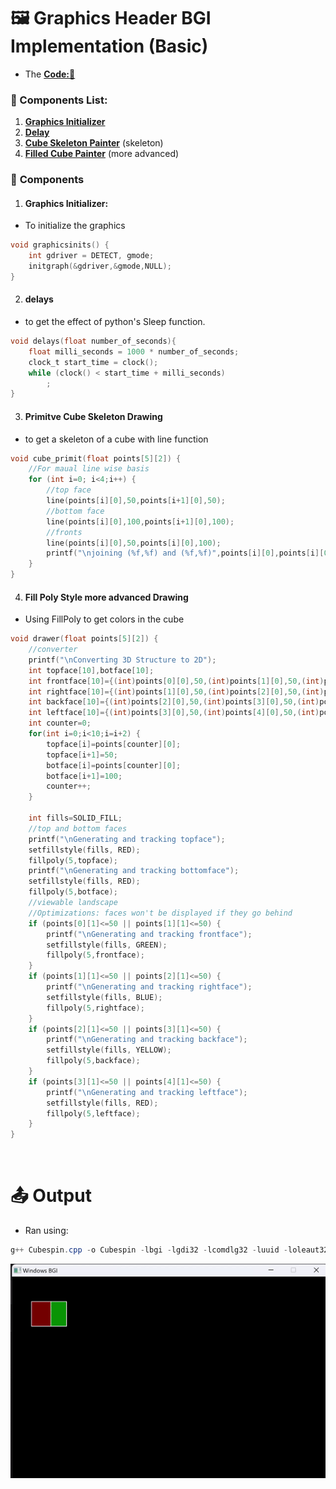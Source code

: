 # 🖼️ Graphics Header BGI Implementation (Basic)
- The **[Code:📑](../../C/Testing/Cubespin.cpp)**
### 🔧 Components List:
1. **[Graphics Initializer](#graphics-initializer)**
2. **[Delay](#delays)**
3. **[Cube Skeleton Painter](#primitve-cube-skeleton-drawing)** (skeleton)
4. **[Filled Cube Painter](#fill-poly-style-more-advanced-drawing)** (more advanced)

### 🧩 **Components**
1. #### **Graphics Initializer**: 
- To initialize the graphics
```c
void graphicsinits() {
    int gdriver = DETECT, gmode;
    initgraph(&gdriver,&gmode,NULL);
}
```
2. #### **delays** 
- to get the effect of python's Sleep function.
```c
void delays(float number_of_seconds){
    float milli_seconds = 1000 * number_of_seconds;
    clock_t start_time = clock();
    while (clock() < start_time + milli_seconds)
        ;
}
```
3. #### **Primitve Cube Skeleton Drawing**
- to get a skeleton of a cube with line function
```c
void cube_primit(float points[5][2]) {
    //For maual line wise basis
    for (int i=0; i<4;i++) {
        //top face
        line(points[i][0],50,points[i+1][0],50);
        //bottom face
        line(points[i][0],100,points[i+1][0],100);
        //fronts
        line(points[i][0],50,points[i][0],100);
        printf("\njoining (%f,%f) and (%f,%f)",points[i][0],points[i][0],points[i+1][0],points[i+1][1]);
    }
}
```
4. #### **Fill Poly Style more advanced Drawing**
- Using FillPoly to get colors in the cube
```c
void drawer(float points[5][2]) {
    //converter
    printf("\nConverting 3D Structure to 2D");
    int topface[10],botface[10];
    int frontface[10]={(int)points[0][0],50,(int)points[1][0],50,(int)points[1][0],100,(int)points[0][0],100,(int)points[0][0],50};
    int rightface[10]={(int)points[1][0],50,(int)points[2][0],50,(int)points[2][0],100,(int)points[1][0],100,(int)points[1][0],50};
    int backface[10]={(int)points[2][0],50,(int)points[3][0],50,(int)points[3][0],100,(int)points[2][0],100,(int)points[2][0],50};
    int leftface[10]={(int)points[3][0],50,(int)points[4][0],50,(int)points[4][0],100,(int)points[3][0],100,(int)points[3][0],50};
    int counter=0;
    for(int i=0;i<10;i=i+2) {
        topface[i]=points[counter][0];
        topface[i+1]=50;
        botface[i]=points[counter][0];
        botface[i+1]=100;
        counter++;
    }

    int fills=SOLID_FILL;
    //top and bottom faces 
    printf("\nGenerating and tracking topface");
    setfillstyle(fills, RED);
    fillpoly(5,topface);
    printf("\nGenerating and tracking bottomface");
    setfillstyle(fills, RED);
    fillpoly(5,botface);
    //viewable landscape
    //Optimizations: faces won't be displayed if they go behind
    if (points[0][1]<=50 || points[1][1]<=50) {
        printf("\nGenerating and tracking frontface");
        setfillstyle(fills, GREEN);
        fillpoly(5,frontface);
    }
    if (points[1][1]<=50 || points[2][1]<=50) {
        printf("\nGenerating and tracking rightface");
        setfillstyle(fills, BLUE);
        fillpoly(5,rightface);
    }
    if (points[2][1]<=50 || points[3][1]<=50) {
        printf("\nGenerating and tracking backface");
        setfillstyle(fills, YELLOW);
        fillpoly(5,backface);
    }
    if (points[3][1]<=50 || points[4][1]<=50) {
        printf("\nGenerating and tracking leftface");
        setfillstyle(fills, RED);
        fillpoly(5,leftface);
    }
}
```

&nbsp;
# 📤 Output
- Ran using:
```powershell
g++ Cubespin.cpp -o Cubespin -lbgi -lgdi32 -lcomdlg32 -luuid -loleaut32 -lole32
```
<img src='./Resources/CubeSpin.gif'>